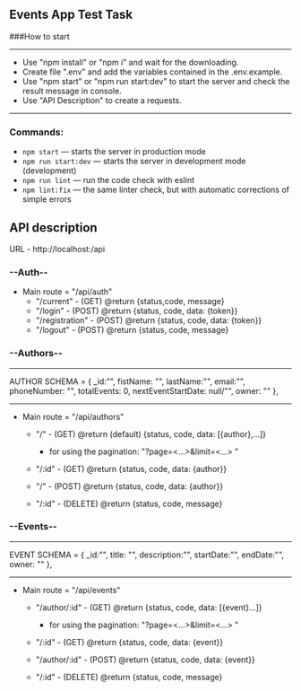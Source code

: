 ## Events App Test Task

###How to start

---

- Use "npm install" or "npm i" and wait for the downloading.
- Create file ".env" and add the variables contained in the .env.example.
- Use "npm start" or "npm run start:dev" to start the server and check the result message in console.
- Use "API Description" to create a requests. 


---

### Commands:

- `npm start` &mdash; starts the server in production mode
- `npm run start:dev` &mdash; starts the server in development mode (development)
- `npm run lint` &mdash; run the code check with eslint
- `npm lint:fix` &mdash; the same linter check, but with automatic
  corrections of simple errors

## API description

URL - http://localhost:<PORT>/api

### --Auth--

- Main route = "/api/auth"
  - "/current" - (GET) @return {status,code, message}
  - "/login" - (POST) @return {status, code, data: {token}}
  - "/registration" - (POST) @return {status, code, data: {token}}
  - "/logout" - (POST) @return {status, code, message}

### --Authors--

---

AUTHOR SCHEMA = { \_id:"", fistName: "", lastName:"", email:"", phoneNumber: "",
totalEvents: 0, nextEventStartDate: null/"", owner: "" },

---

- Main route = "/api/authors"

  - "/" - (GET) @return (default) {status, code, data: [{author},...]}

    - for using the pagination: "?page=<...>&limit=<...> "

  - "/:id" - (GET) @return {status, code, data: {author}}
  - "/" - (POST) @return {status, code, data: {author}}
  - "/:id" - (DELETE) @return {status, code, message}

### --Events--

---

EVENT SCHEMA = { \_id:"", title: "", description:"", startDate:"", endDate:"",
owner: "" },

---

- Main route = "/api/events"

  - "/author/:id" - (GET) @return {status, code, data: [{event}...]}

    - for using the pagination: "?page=<...>&limit=<...> "

  - "/:id" - (GET) @return {status, code, data: {event}}
  - "/author/:id" - (POST) @return {status, code, data: {event}}
  - "/:id" - (DELETE) @return {status, code, message}

